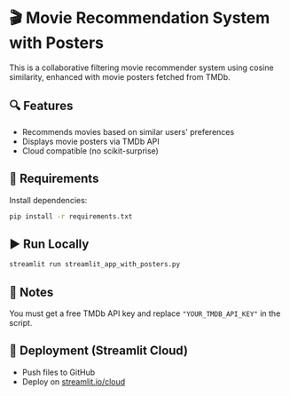 # 🎬 Movie Recommendation System with Posters

This is a collaborative filtering movie recommender system using cosine similarity, enhanced with movie posters fetched from TMDb.

## 🔍 Features
- Recommends movies based on similar users' preferences
- Displays movie posters via TMDb API
- Cloud compatible (no scikit-surprise)

## 🧰 Requirements
Install dependencies:
```bash
pip install -r requirements.txt
```

## ▶️ Run Locally
```bash
streamlit run streamlit_app_with_posters.py
```

## 🧪 Notes
You must get a free TMDb API key and replace `"YOUR_TMDB_API_KEY"` in the script.

## 📡 Deployment (Streamlit Cloud)
- Push files to GitHub
- Deploy on [streamlit.io/cloud](https://streamlit.io/cloud)
